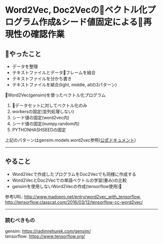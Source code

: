 # Word2Vec, Doc2Vecのベクトル化プログラム作成&シード値固定による再現性の確認作業


## やったこと

- データを整理
- テキストファイルとデータフレームを結合
- テキストファイルを分かち書き
- テキストファイルを結合(light, middle, allの3パターン)

Word2Vec(gensim)を使ったベクトル化プログラム

1. データセットに対してベクトル化のみ
2. workersの固定(並列処理しない)
3. シード値の固定(word2vec内)
4. シード値の固定(numpy.random内)
5. PYTHONHASHSEEDの固定

上記のパターンはgensim.models.word2vec参照([公式ドキュメント](https://radimrehurek.com/gensim/models/word2vec.html))

***

## やること

- Word2Vecで作成したプログラムをDoc2Vecでも同様に作成する
- Word2VecとDoc2Vecでの単語ベクトルの学習(重み)の比較
- gensimを使用しないWord2Vecの作成(tensorflow使用)

参考URL: http://www.madopro.net/entry/word2vec_with_tensorflow,
http://tensorflow.classcat.com/2016/03/12/tensorflow-cc-word2vec/

***

### 読むべきもの

gensim: https://radimrehurek.com/gensim/<br>
tensorflow: https://www.tensorflow.org/<br>
